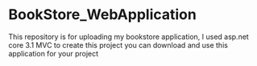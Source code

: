# BookStore_WebApplication
This repository is for uploading my bookstore application, I used asp.net core 3.1 MVC to create this project
you can download and use this application for your project
